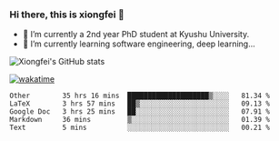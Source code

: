 ### Hi there, this is xiongfei 👋


- 🔭 I’m currently a 2nd year PhD student at Kyushu University.
- 🌱 I’m currently learning software engineering, deep learning...

<!--
**Toma62299781/Toma62299781** is a ✨ _special_ ✨ repository because its `README.md` (this file) appears on your GitHub profile.
Here are some ideas to get you started:
-->

![Xiongfei's GitHub stats](https://github-readme-stats.vercel.app/api?username=Toma62299781)


[![wakatime](https://wakatime.com/badge/user/9e8d5516-d162-43e7-9563-87295d455a71.svg)](https://wakatime.com/@9e8d5516-d162-43e7-9563-87295d455a71)

<!--START_SECTION:waka-->
```text
Other        35 hrs 16 mins  ████████████████████▒░░░░   81.34 % 
LaTeX        3 hrs 57 mins   ██▒░░░░░░░░░░░░░░░░░░░░░░   09.13 % 
Google Doc   3 hrs 25 mins   ██░░░░░░░░░░░░░░░░░░░░░░░   07.91 % 
Markdown     36 mins         ▒░░░░░░░░░░░░░░░░░░░░░░░░   01.39 % 
Text         5 mins          ░░░░░░░░░░░░░░░░░░░░░░░░░   00.21 % 
```
<!--END_SECTION:waka-->

